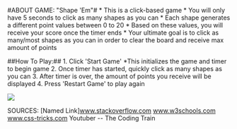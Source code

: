 #ABOUT GAME: "Shape 'Em"#
 	* This is a click-based game
 	* You will only have 5 seconds to click as many shapes as you can
 	* Each shape generates a different point values between 0 to 20 
 	* Based on these values, you will receive your score once the timer ends 
 	* Your ultimate goal is to click as many/most shapes as you can in order to clear the board and receive max amount of points 

 ##How To Play:##
 	1. Click 'Start Game'
 		*This initializes the game and timer to begin game
 	2. Once timer has started, quickly click as many shapes as you can
 	3. After timer is over, the amount of points you receive will be displayed 
 	4. Press 'Restart Game' to play again 




<img src="Screen Shot 2020-03-06 at 9.44.50 AM.png">




SOURCES:
[Named Link]www.stackoverflow.com 
www.w3schools.com 
www.css-tricks.com
Youtuber -- The Coding Train 
















